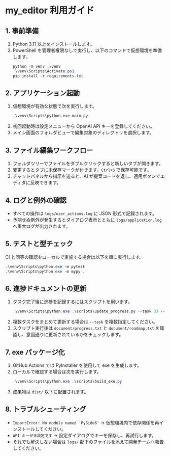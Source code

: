 # my_editor 利用ガイド

## 1. 事前準備
1. Python 3.11 以上をインストールします。
2. PowerShell を管理者権限なしで実行し、以下のコマンドで仮想環境を準備します。
   ```powershell
   python -m venv .\venv
   .\venv\Scripts\Activate.ps1
   pip install -r requirements.txt
   ```

## 2. アプリケーション起動
1. 仮想環境が有効な状態で次を実行します。
   ```powershell
   .\venv\Scripts\python.exe main.py
   ```
2. 初回起動時は設定メニューから OpenAI API キーを登録してください。
3. メイン画面のフォルダビューで編集対象のディレクトリを選択します。

## 3. ファイル編集ワークフロー
1. フォルダツリーでファイルをダブルクリックすると新しいタブが開きます。
2. 変更するとタブに未保存マークが付きます。`Ctrl+S` で保存可能です。
3. チャットパネルから指示を送ると、AI が提案コードを返し、適用ボタンでエディタに反映できます。

## 4. ログと例外の確認
- すべての操作は `logs/user_actions.log` に JSON 形式で記録されます。
- 予期せぬ例外が発生するとダイアログ表示とともに `logs/application.log` へ重大ログが出力されます。

## 5. テストと型チェック
CI と同等の確認をローカルで実施する場合は以下を順に実行します。
```powershell
.\venv\Scripts\python.exe -m pytest
.\venv\Scripts\python.exe -m mypy .
```

## 6. 進捗ドキュメントの更新
1. タスク完了後に進捗を記録するにはスクリプトを用います。
   ```powershell
   .\venv\Scripts\python.exe .\scripts\update_progress.py --task 33 --date 2025-11-02
   ```
2. 複数タスクをまとめて更新する場合は `--task` を複数指定してください。
3. スクリプト実行後は `document/progress.txt` と `document/roadmap.txt` を確認し、意図通りに更新されているかをチェックします。

## 7. exe パッケージ化
1. GitHub Actions では PyInstaller を使用して exe を生成します。
2. ローカルで確認する場合は次を実行します。
   ```powershell
   .\venv\Scripts\python.exe .\scripts\build_exe.py
   ```
3. 成果物は `dist/` 以下に配置されます。

## 8. トラブルシューティング
- `ImportError: No module named 'PySide6'` → 仮想環境内で依存関係を再インストールしてください。
- `API キーが未設定です` → 設定ダイアログでキーを保存し、再試行します。
- それでも解決しない場合は `logs/` 配下のファイルを添えて開発チームへ報告してください。

